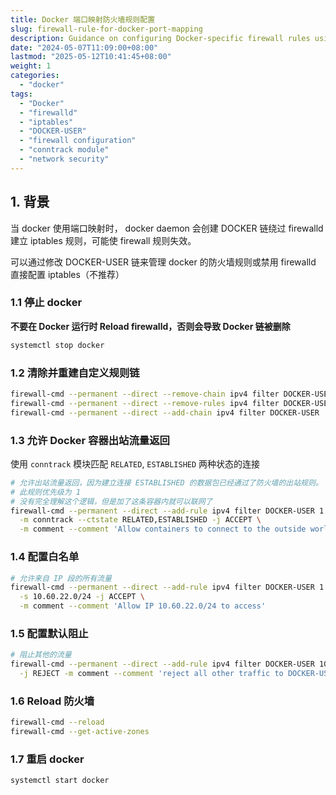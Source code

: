 ```yaml
---
title: Docker 端口映射防火墙规则配置
slug: firewall-rule-for-docker-port-mapping
description: Guidance on configuring Docker-specific firewall rules using firewalld and iptables, including stopping Docker, creating custom chains, and setting default rules.
date: "2024-05-07T11:09:00+08:00"
lastmod: "2025-05-12T10:41:45+08:00"
weight: 1
categories:
  - "docker"
tags:
  - "Docker"
  - "firewalld"
  - "iptables"
  - "DOCKER-USER"
  - "firewall configuration"
  - "conntrack module"
  - "network security"
---
```


<!-- markdown-front-matter -->

## 1. 背景

当 docker 使用端口映射时， docker daemon 会创建 DOCKER 链绕过 firewalld 建立 iptables 规则，可能使 firewall 规则失效。

可以通过修改 DOCKER-USER 链来管理 docker 的防火墙规则或禁用 firewalld 直接配置 iptables（不推荐）

### 1.1 停止 docker

**不要在 Docker 运行时 Reload firewalld，否则会导致 Docker 链被删除**

```sh
systemctl stop docker
```

### 1.2 清除并重建自定义规则链

```sh
firewall-cmd --permanent --direct --remove-chain ipv4 filter DOCKER-USER
firewall-cmd --permanent --direct --remove-rules ipv4 filter DOCKER-USER
firewall-cmd --permanent --direct --add-chain ipv4 filter DOCKER-USER
```

### 1.3 允许 Docker 容器出站流量返回

使用 `conntrack` 模块匹配 `RELATED`, `ESTABLISHED` 两种状态的连接

```sh
# 允许出站流量返回，因为建立连接 ESTABLISHED 的数据包已经通过了防火墙的出站规则。
# 此规则优先级为 1
# 没有完全理解这个逻辑，但是加了这条容器内就可以联网了
firewall-cmd --permanent --direct --add-rule ipv4 filter DOCKER-USER 1 \
  -m conntrack --ctstate RELATED,ESTABLISHED -j ACCEPT \
  -m comment --comment 'Allow containers to connect to the outside world'
```

### 1.4 配置白名单

```sh
# 允许来自 IP 段的所有流量
firewall-cmd --permanent --direct --add-rule ipv4 filter DOCKER-USER 1 \
  -s 10.60.22.0/24 -j ACCEPT \
  -m comment --comment 'Allow IP 10.60.22.0/24 to access'
```

### 1.5 配置默认阻止

```sh
# 阻止其他的流量
firewall-cmd --permanent --direct --add-rule ipv4 filter DOCKER-USER 10 \
  -j REJECT -m comment --comment 'reject all other traffic to DOCKER-USER'
```

### 1.6 Reload 防火墙

```sh
firewall-cmd --reload
firewall-cmd --get-active-zones
```

### 1.7 重启 docker

```sh
systemctl start docker
```

